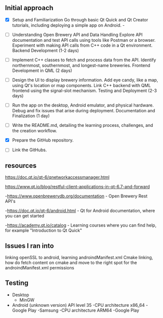 ## Initial approach

- [X] Setup and Familiarization
  Go through basic Qt Quick and Qt Creator tutorials, including deploying a simple app on Android. - 

- [ ] Understanding Open Brewery API and Data Handling
Explore API documentation and test API calls using tools like Postman or a browser.
Experiment with making API calls from C++ code in a Qt environment.
Backend Development (1-2 days)

- [ ] Implement C++ classes to fetch and process data from the API.
Identify northernmost, southernmost, and longest-name breweries.
Frontend Development in QML (2 days)

- [ ] Design the UI to display brewery information.
  Add eye candy, like a map, using Qt's location or map components.
  Link C++ backend with QML frontend using the signal-slot mechanism.
  Testing and Deployment (2-3 days)

- [ ] Run the app on the desktop, Android emulator, and physical hardware.
  Debug and fix issues that arise during deployment.
  Documentation and Finalization (1 day)

- [ ] Write the README.md, detailing the learning process, challenges, and the creation workflow.
    
- [X]  Prepare the GitHub repository.
      
- [ ]  Link the GitHubs.

## resources
https://doc.qt.io/qt-6/qnetworkaccessmanager.html

https://www.qt.io/blog/restful-client-applications-in-qt-6.7-and-forward

-https://www.openbrewerydb.org/documentation - Open Brewery Rest API's

-https://doc.qt.io/qt-6/android.html - Qt for Android documentation, where you can get started

-https://academy.qt.io/catalog - Learning courses where you can find help, for example "Introduction to Qt Quick"


## Issues I ran into
linking openSSL to android, learning androindManifest.xml  Cmake linking, how do fetch content on cmake and move to the right spot for the androindManifest.xml permissions

## Testing
- Desktop
   - MinGW
- Android (unknown version) API level 35
    -CPU architecture x86_64
    -Google Play
-Samsung
    -CPU architecture ARM64
    -Google Play
